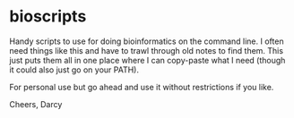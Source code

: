 # bioscripts

Handy scripts to use for doing bioinformatics on the command line.
I often need things like this and have to trawl through old notes to find them.
This just puts them all in one place where I can copy-paste what I need (though it could also just go on your PATH).

For personal use but go ahead and use it without restrictions if you like.

Cheers,
Darcy

